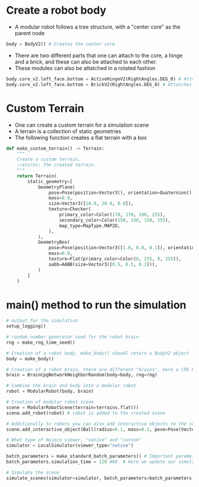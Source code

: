 # Create a robot body
- A modular robot follows a tree structure, with a "center core" as the parent node
```python
body = BodyV2() # Creates the center core
```
- There are two different parts that one can attach to the core, a hinge and a brick, and these can also be attached to each other.
- These modules can also be attatched in a rotated fashion
```python
body.core_v2.left_face.bottom = ActiveHingeV2(RightAngles.DEG_0) # Attatches a hinge to the core on the left?
body.core_v2.left_face.bottom = BrickV2(RightAngles.DEG_0) # Attatches a brick to the core on the left?
```
# Custom Terrain
- One can create a custom terrain for a simulation scene
- A terrain is a collection of static geometries
- The following function creates a flat terrain with a box
```python
def make_custom_terrain() -> Terrain:
    """
    Create a custom terrain.
    :returns: The created terrain.
    """
    return Terrain(
        static_geometry=[
            GeometryPlane(
                pose=Pose(position=Vector3(), orientation=Quaternion()),
                mass=0.0,
                size=Vector3([20.0, 20.0, 0.0]),
                texture=Checker(
                    primary_color=Color(170, 170, 180, 255),
                    secondary_color=Color(150, 150, 150, 255),
                    map_type=MapType.MAP2D,
                ),
            ),
            GeometryBox(
                pose=Pose(position=Vector3([1.0, 0.0, 0.1]), orientation=Quaternion()),
                mass=0.0,
                texture=Flat(primary_color=Color(0, 255, 0, 255)),
                aabb=AABB(size=Vector3([0.5, 0.5, 0.2])),
            )
        ]
    )
```

# main() method to run the simulation
```python
# output for the simulation
setup_logging()

# random number generator used for the robot brain
rng = make_rng_time_seed()

# Creation of a robot body, make_body() shoudl return a BodyV2 object
body = make_body()

# Creation of a robot brain, there are different "brains", here a CPG brain was chosen
brain = BrainCpgNetworkNeighborRandom(body=body, rng=rng)

# Combine the brain and body into a modular robot
robot = ModularRobot(body, brain)

# Creation of modular robot scene
scene = ModularRobotScene(terrain=terrains.flat()) 
scene.add_robot(robot) # robot is added to the created scene

# Additionally to robots you can also add interactive objects to the scene.
scene.add_interactive_object(Ball(radius=0.1, mass=0.1, pose=Pose(Vector3([-0.5, 0.5, 0]))))

# What type of mujoco viewer, "native" and "custom"
simulator = LocalSimulator(viewer_type="native")

batch_parameters = make_standard_batch_parameters() # Important parameters for simulation
batch_parameters.simulation_time = 120 #60  # Here we update our simulation time.

# Simulate the scene
simulate_scenes(simulator=simulator, batch_parameters=batch_parameters, scenes=scene)
```
